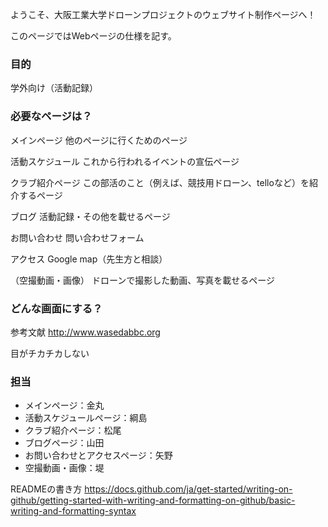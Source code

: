 ようこそ、大阪工業大学ドローンプロジェクトのウェブサイト制作ページへ！

このページではWebページの仕様を記す。

### 目的
学外向け（活動記録）

### 必要なページは？
メインページ
他のページに行くためのページ

活動スケジュール
これから行われるイベントの宣伝ページ

クラブ紹介ページ
この部活のこと（例えば、競技用ドローン、telloなど）を紹介するページ
  
ブログ
活動記録・その他を載せるページ

お問い合わせ
問い合わせフォーム

アクセス
Google map（先生方と相談）

（空撮動画・画像）
ドローンで撮影した動画、写真を載せるページ

### どんな画面にする？
参考文献
http://www.wasedabbc.org

目がチカチカしない

### 担当
- メインページ：金丸
- 活動スケジュールページ：綱島
- クラブ紹介ページ：松尾
- ブログページ：山田
- お問い合わせとアクセスページ：矢野
- 空撮動画・画像：堤




READMEの書き方
https://docs.github.com/ja/get-started/writing-on-github/getting-started-with-writing-and-formatting-on-github/basic-writing-and-formatting-syntax
